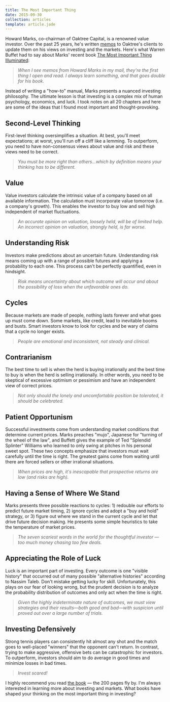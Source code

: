 ```yaml
---
title: The Most Important Thing
date: 2015-09-30
collection: articles
template: article.jade
---
```


Howard Marks, co-chairman of Oaktree Capital, is a renowned value investor.
Over the past 25 years, he's written [memos](http://www.oaktreecapital.com/memo.aspx) to Oaktree's clients to update them on his views on investing and the markets.
Here's what Warren Buffet had to say about Marks' recent book [The Most Important Thing Illuminated](http://amzn.com/0231162847):

> _When I see memos from Howard Marks in my mail, they're the first thing I open and read. I always learn something, and that goes double for his book._

Instead of writing a "how-to" manual, Marks presents a nuanced investing philosophy.
The ultimate lesson is that investing is a complex mix of human psychology, economics, and luck.
I took notes on all 20 chapters and here are some of the ideas that I found most important and thought-provoking.

## Second-Level Thinking

First-level thinking oversimplifies a situation.
At best, you'll meet expectations; at worst, you'll run off a cliff like a lemming.
To outperform, you need to have non-consensus views about value and risk and these views need to be correct.

> _You must be more right than others...which by definition means your thinking has to be different._

## Value

Value investors calculate the intrinsic value of a company based on all available information.
The calculation must incorporate value tomorrow (i.e. a company's growth).
This enables the investor to buy low and sell high independent of market fluctuations.

> _An accurate opinion on valuation, loosely held, will be of limited help. An incorrect opinion on valuation, strongly held, is far worse._

## Understanding Risk

Investors make predictions about an uncertain future.
Understanding risk means coming up with a range of possible futures and applying a probability to each one.
This process can't be perfectly quantified, even in hindsight.

> _Risk means uncertainty about which outcome will occur and about the possibility of loss when the unfavorable ones do._

## Cycles

Because markets are made of people, nothing lasts forever and what goes up must come down.
Some markets, like credit, lead to inevitable booms and busts.
Smart investors know to look for cycles and be wary of claims that a cycle no longer exists.

> _People are emotional and inconsistent, not steady and clinical._

## Contrarianism

The best time to sell is when the herd is buying irrationally and the best time to buy is when the herd is selling irrationally.
In other words, you need to be skeptical of excessive optimism or pessimism and have an independent view of correct prices.

> _Not only should the lonely and uncomfortable position be tolerated, it should be celebrated._

## Patient Opportunism

Successful investments come from understanding market conditions that determine current prices.
Marks preaches "mujo", Japanese for "turning of the wheel of the law", and Buffett gives the example of Ted "Splendid Splinter" Williams who learned to only swing at pitches in his personal sweet spot.
These two concepts emphasize that investors must wait carefully until the time is right.
The greatest gains come from waiting until there are forced sellers or other irrational situations.

> _When prices are high, it's inescapable that prospective returns are low (and risks are high)._

## Having a Sense of Where We Stand

Marks presents three possible reactions to cycles: 1) redouble our efforts to predict future market timing, 2) ignore cycles and adopt a "buy and hold" strategy, or 3) figure out where we stand in the current cycle and let that drive future decision making.
He presents some simple heuristics to take the temperature of market prices.

> _The seven scariest words in the world for the thoughtful investor &mdash; too much money chasing too few deals._

## Appreciating the Role of Luck

Luck is an important part of investing.
Every outcome is one "visible history" that occurred out of many possible "alternative histories" according to Nassim Taleb.
Don't mistake getting lucky for skill.
Unfortunately, this plays on our fear of looking wrong, but the prudent decision is to analyze the probability distribution of outcomes and only act when the time is right.

> _Given the highly indeterminate nature of outcomes, we must view strategies and their results&mdash;both good and bad&mdash;with suspicion until proved out over a large number of trials._

## Investing Defensively

Strong tennis players can consistently hit almost any shot and the match goes to well-placed "winners" that the opponent can't return.
In contrast, trying to make aggressive, offensive bets can be catastrophic for investors.
To outperform, investors should aim to do average in good times and minimize losses in bad times.

> _Invest scared!_

I highly recommend you read [the book](http://amzn.com/0231162847) &mdash; the 200 pages fly by.
I'm always interested in learning more about investing and markets.
What books have shaped your thinking on the most important thing in investing?
